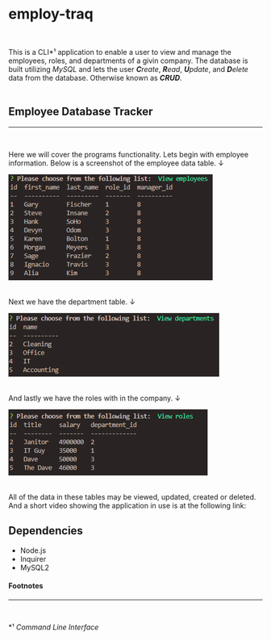 # employ-traq
<br> 

This is a CLI*¹ application to enable a user to view and manage the employees, roles, and departments of a givin company. The database is built utilizing *MySQL* and lets the user ***C**reate*, ***R**ead*, ***U**pdate*, and ***D**elete* data from the database. Otherwise known as ***CRUD***.
<br>
<br>

## Employee Database Tracker
***
<br>

Here we will cover the programs functionality. Lets begin with employee information. Below is a screenshot of the employee data table. ↓
<br>

![screenshot](./assets/img/employee-table-sg.png)
<br>
<br>

Next we have the department table. ↓
<br>

![screenshot](./assets/img/department-table-sg.png)
<br>
<br>

And lastly we have the roles with in the company. ↓
<br>

![screenshot](./assets/img/roles-table-sg.png)
<br>
<br>

All of the data in these tables may be viewed, updated, created or deleted. And a short video showing the application in use is at the following link: 
## Dependencies 

* Node.js
* Inquirer
* MySQL2




#### Footnotes
***
<br>

*¹ *Command Line Interface*<br>